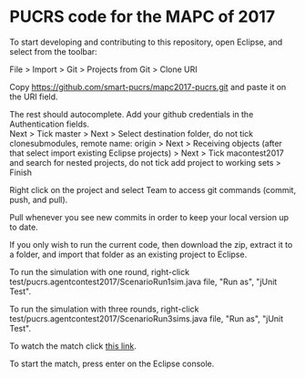 # PUCRS code for the MAPC of 2017

To start developing and contributing to this repository, open Eclipse, and select from the toolbar:

File > Import > Git > Projects from Git > Clone URI

Copy https://github.com/smart-pucrs/mapc2017-pucrs.git and paste it on the URI field.

The rest should autocomplete. Add your github credentials in the Authentication fields.   
Next > Tick master > Next > Select destination folder, do not tick clonesubmodules, remote name: origin > Next > Receiving objects (after that select import existing Eclipse projects) > Next > Tick macontest2017 and search for nested projects, do not tick add project to working sets > Finish

Right click on the project and select Team to access git commands (commit, push, and pull).

Pull whenever you see new commits in order to keep your local version up to date.

If you only wish to run the current code, then download the zip, extract it to a folder, and import that folder as an existing project to Eclipse.


To run the simulation with one round, right-click test/pucrs.agentcontest2017/ScenarioRun1sim.java file, "Run as", "jUnit Test".

To run the simulation with three rounds, right-click test/pucrs.agentcontest2017/ScenarioRun3sims.java file, "Run as", "jUnit Test".

To watch the match click [this link](http://localhost:8000/).

To start the match, press enter on the Eclipse console.
